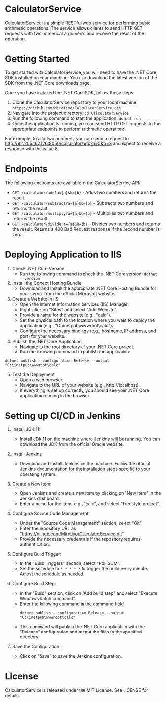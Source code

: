 # CalculatorService
CalculatorService is a simple RESTful web service for performing basic arithmetic operations. The service allows clients to send HTTP GET requests with two numerical arguments and receive the result of the operation.

# Getting Started
To get started with CalculatorService, you will need to have the .NET Core SDK installed on your machine. You can download the latest version of the SDK from the .NET Core downloads page.

Once you have installed the .NET Core SDK, follow these steps:

1. Clone the CalculatorService repository to your local machine:
```https://github.com/Mirotivo/CalculatorService.git```
2. Navigate into the project directory:
```cd CalculatorService```
3. Run the following command to start the application:
```dotnet run```
4. Once the application is running, you can send HTTP GET requests to the appropriate endpoints to perform arithmetic operations.
 
For example, to add two numbers, you can send a request to http://92.205.162.126:8050/calculator/add?a=5&b=3 and expect to receive a response with the value 8.

# Endpoints
The following endpoints are available in the CalculatorService API:

   - ```GET /calculator/add?a={a}&b={b}``` - Adds two numbers and returns the result.  
   - ```GET /calculator/subtract?a={a}&b={b}``` - Subtracts two numbers and returns the result.  
   - ```GET /calculator/multiply?a={a}&b={b}``` - Multiplies two numbers and returns the result.  
   - ```GET /calculator/divide?a={a}&b={b}``` - Divides two numbers and returns the result. Returns a 400 Bad Request response if the second number is zero.



# Deploying Application to IIS
1. Check .NET Core Version
   - Run the following command to check the .NET Core version: ```dotnet --version```
2. Install the Correct Hosting Bundle
   - Download and install the appropriate .NET Core Hosting Bundle for your server from the official Microsoft website.
3. Create a Website in IIS
   - Open the Internet Information Services (IIS) Manager.
   - Right-click on "Sites" and select "Add Website".
   - Provide a name for the website (e.g., "calc").
   - Set the physical path to the location where you want to deploy the application (e.g., "C:\inetpub\wwwroot\calc").
   - Configure the necessary bindings (e.g., hostname, IP address, and port) for your website.
4. Publish the .NET Core Application
   - Navigate to the root directory of your .NET Core project.
   - Run the following command to publish the application:
```
dotnet publish --configuration Release --output "C:\inetpub\wwwroot\calc"
```
5. Test the Deployment
   - Open a web browser.
   - Navigate to the URL of your website (e.g., http://localhost).
   - If everything is set up correctly, you should see your .NET Core application running in the browser.

# Setting up CI/CD in Jenkins
1. Install JDK 11:
   - Install JDK 11 on the machine where Jenkins will be running. You can download the JDK from the official Oracle website.

2. Install Jenkins:
   - Download and install Jenkins on the machine. Follow the official Jenkins documentation for the installation steps specific to your operating system.

3. Create a New Item:
   - Open Jenkins and create a new item by clicking on "New Item" in the Jenkins dashboard.
   - Enter a name for the item, e.g., "calc", and select "Freestyle project".

4. Configure Source Code Management:
   - Under the "Source Code Management" section, select "Git".
   - Enter the repository URL as "https://github.com/Mirotivo/CalculatorService.git".
   - Provide the necessary credentials if the repository requires authentication.

5. Configure Build Trigger:
   - In the "Build Triggers" section, select "Poll SCM".
   - Set the schedule to `* * * * *` to trigger the build every minute. Adjust the schedule as needed.

6. Configure Build Step:
   - In the "Build" section, click on "Add build step" and select "Execute Windows batch command".
   - Enter the following command in the command field:
     ```
     dotnet publish --configuration Release --output "C:\inetpub\wwwroot\calc"
     ```
   - This command will publish the .NET Core application with the "Release" configuration and output the files to the specified directory.

7. Save the Configuration:
   - Click on "Save" to save the Jenkins configuration.

# License
CalculatorService is released under the MIT License. See LICENSE for details.